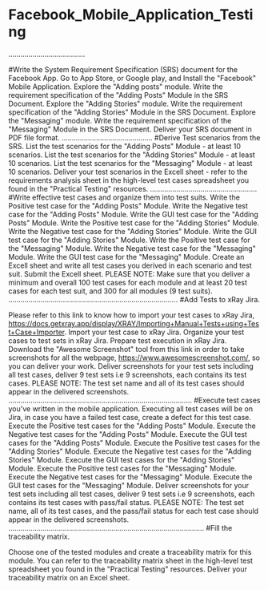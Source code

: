 # Facebook_Mobile_Application_Testing
......................................

#Write the System Requirement Specification (SRS) document for the Facebook App.
Go to App Store, or Google play, and Install the "Facebook" Mobile Application.
Explore the "Adding posts" module.
Write the requirement specification of the "Adding Posts" Module in the SRS Document.
Explore the "Adding Stories" module.
Write the requirement specification of the "Adding Stories" Module in the SRS Document.
Explore the "Messaging" module.
Write the requirement specification of the "Messaging" Module in the SRS Document.
Deliver your SRS document in PDF file format.
.............................................
#Derive Test scenarios from the SRS.
List the test scenarios for the "Adding Posts" Module - at least 10 scenarios.
List the test scenarios for the "Adding Stories" Module - at least 10 scenarios.
List the test scenarios for the "Messaging" Module - at least 10 scenarios.
Deliver your test scenarios in the Excell sheet - refer to the requirements 
analysis sheet in the high-level test cases spreadsheet you found in the "Practical Testing" resources.
.....................................................
#Write effective test cases and organize them into test suits.
Write the Positive test case for the "Adding Posts" Module.
Write the Negative test case for the "Adding Posts" Module.
Write the GUI test case for the "Adding Posts" Module.
Write the Positive test case for the "Adding Stories" Module.
Write the Negative test case for the "Adding Stories" Module.
Write the GUI test case for the "Adding Stories" Module.
Write the Positive test case for the "Messaging" Module.
Write the Negative test case for the "Messaging" Module.
Write the GUI test case for the "Messaging" Module.
Create an Excell sheet and write all test cases you derived in each scenario and test suit.
Submit the Excell sheet.
PLEASE NOTE: Make sure that you deliver a minimum and overall 100 test cases for each module
and at least 20 test cases for each test suit, and 300 for all modules (9 test suits).
....................................................................................
#Add Tests to xRay Jira.

Please refer to this link to know how to import your test cases to xRay Jira, https://docs.getxray.app/display/XRAY/Importing+Manual+Tests+using+Test+Case+Importer.
Import your test case to xRay Jira.
Organize your test cases to test sets in xRay Jira.
Prepare test execution in xRay Jira.
Download the "Awesome Screenshot" tool from this link in order to take screenshots for all the webpage, https://www.awesomescreenshot.com/, so you can deliver your work.
Deliver screenshots for your test sets including all test cases, deliver 9 test sets i.e 9 screenshots, each contains its test cases.
PLEASE NOTE: The test set name and all of its test cases should appear in the delivered screenshots.
...........................................................................................
#Execute test cases you've written in the mobile application.
Executing all test cases will be on Jira, in case you have a failed test case, create a defect for this test case.
Execute the Positive test cases for the "Adding Posts" Module.
Execute the Negative test cases for the "Adding Posts" Module.
Execute the GUI test cases for the "Adding Posts" Module.
Execute the Positive test cases for the "Adding Stories" Module.
Execute the Negative test cases for the "Adding Stories" Module.
Execute the GUI test cases for the "Adding Stories" Module.
Execute the Positive test cases for the "Messaging" Module.
Execute the Negative test cases for the "Messaging" Module.
Execute the GUI test cases for the "Messaging" Module.
Deliver screenshots for your test sets including all test cases, deliver 9 test sets i.e 9 screenshots, each contains its test cases with pass/fail status.
PLEASE NOTE: The test set name, all of its test cases, and the pass/fail status for each test case should appear in the delivered screenshots.
.................................................................................................
#Fill the traceability matrix.

Choose one of the tested modules and create a traceability matrix for this module.
You can refer to the traceability matrix sheet in the high-level test spreadsheet you found in the "Practical Testing" resources.
Deliver your traceability matrix on an Excel sheet.
